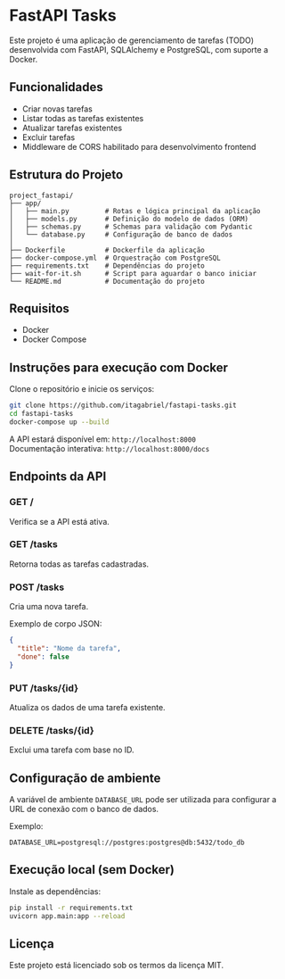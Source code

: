 # FastAPI Tasks

Este projeto é uma aplicação de gerenciamento de tarefas (TODO) desenvolvida com FastAPI, SQLAlchemy e PostgreSQL, com suporte a Docker.

## Funcionalidades

- Criar novas tarefas
- Listar todas as tarefas existentes
- Atualizar tarefas existentes
- Excluir tarefas
- Middleware de CORS habilitado para desenvolvimento frontend

## Estrutura do Projeto

```
project_fastapi/
├── app/
│   ├── main.py         # Rotas e lógica principal da aplicação
│   ├── models.py       # Definição do modelo de dados (ORM)
│   ├── schemas.py      # Schemas para validação com Pydantic
│   └── database.py     # Configuração de banco de dados
│
├── Dockerfile          # Dockerfile da aplicação
├── docker-compose.yml  # Orquestração com PostgreSQL
├── requirements.txt    # Dependências do projeto
├── wait-for-it.sh      # Script para aguardar o banco iniciar
└── README.md           # Documentação do projeto
```

## Requisitos

- Docker
- Docker Compose

## Instruções para execução com Docker

Clone o repositório e inicie os serviços:

```bash
git clone https://github.com/itagabriel/fastapi-tasks.git
cd fastapi-tasks
docker-compose up --build
```

A API estará disponível em: `http://localhost:8000`  
Documentação interativa: `http://localhost:8000/docs`

## Endpoints da API

### GET /
Verifica se a API está ativa.

### GET /tasks
Retorna todas as tarefas cadastradas.

### POST /tasks
Cria uma nova tarefa.

Exemplo de corpo JSON:
```json
{
  "title": "Nome da tarefa",
  "done": false
}
```

### PUT /tasks/{id}
Atualiza os dados de uma tarefa existente.

### DELETE /tasks/{id}
Exclui uma tarefa com base no ID.

## Configuração de ambiente

A variável de ambiente `DATABASE_URL` pode ser utilizada para configurar a URL de conexão com o banco de dados.

Exemplo:

```env
DATABASE_URL=postgresql://postgres:postgres@db:5432/todo_db
```

## Execução local (sem Docker)

Instale as dependências:

```bash
pip install -r requirements.txt
uvicorn app.main:app --reload
```

## Licença

Este projeto está licenciado sob os termos da licença MIT.